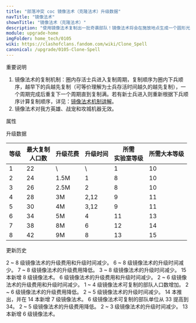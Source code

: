 ```yaml
---
title: "部落冲突 coc 镜像法术（克隆法术）升级数据"
navTitle: "镜像法术"
shownTitle: "镜像法术（克隆法术）"
description: "使用镜像法术复制出一批奇袭部队！镜像法术将会在施放地点生成一个圆形光环，任何进入光环的部队都会被复制，被复制部队的存活时间有限。复制的部队单位达到其单位上限时，镜像法术将会失效。"
module: upgrade-home
imgFolder: home_tech/0105
wiki: https://clashofclans.fandom.com/wiki/Clone_Spell
canonical: /upgrade/0105-Clone-Spell
---
```


<UnitInfo :folder="$frontmatter.imgFolder" imgSrc="Clone_Spell.png" :imgAlt="$frontmatter.navTitle"
    description="使用镜像法术复制出一批奇袭部队！<br>镜像法术将会在施放地点生成一个圆形光环，任何进入光环的部队都会被复制，被复制部队的存活时间有限。复制的部队单位达到其单位上限时，镜像法术将会失效。"
    :isSmallImg="true" />

<SmallTitle>重要说明</SmallTitle>

1. 镜像法术的复制机制：圈内存活士兵进入复制周期，复制顺序为圈内下兵顺序，越早下的兵越先复制（可等价理解为士兵存活时间越久的越先复制），一个周期完成后重复下一个周期直到复制满。若有新士兵进入则重新根据下兵顺序计算复制顺序，详见：[镜像法术机制讲解](/p/2211)。
2. 镜像法术对我方英雄、战宠和攻城机器无效。

<SmallTitle>属性</SmallTitle>

<UnitProperties>
    <UnitProperty pKey="作用半径" pValue="3.5 格" />
    <UnitProperty pKey="作用类型" pValue="复制部队" />
    <UnitProperty pKey="作用目标" pValue="我方部队" />
    <UnitProperty pKey="法术持续时间" pValue="18 秒" />
    <UnitProperty pKey="复制间隔" pValue="0.3 秒" />
    <UnitProperty pKey="复制出的军队有效时间" pValue="30 秒" />
    <UnitProperty pKey="占用的法术空间" pValue="3" />
    <UnitProperty pKey="所需法术工厂等级" pValue="5" />
    <UnitProperty pKey="所需大本等级" pValue="10" />
    <UnitProperty pKey="法术配置时间" pValue="540" :isTrainingTime="true" />
</UnitProperties>

<SmallTitle>升级数据</SmallTitle>

<script setup>
const tableExtraInfo = [
    {
        "column": 2,
        "type": "cost",
        "gpClass": "research",
        "icon": "Elixir"
    },
    {
        "column": 3,
        "type": "time",
        "gpClass": "research"
    }
];
</script>

<UnitTable :tableExtraInfo="tableExtraInfo">

| 等级 |最大复制<br>人口数| 升级花费 | 升级时间 |所需<br>实验室等级| 所需大本等级 |
| ---- |       ----     |   ----   |  ----   |       ----     |     ----    |
|   1  |        22      |     \    |   \     |         1      |      10     |
|   2  |        24      |   1.5M   |   1     |         8      |      10     |
|   3  |        26      |   2.5M   |   2     |         8      |      10     |
|   4  |        28      |     3M   |   2,12  |         9      |      11     |
|   5  |        30      |     4M   |   3,12  |         9      |      11     |
|   6  |        34      |     5M   |   4     |        11      |      13     |
|   7  |        38      |     8M   |   6     |        12      |      14     |
|   8  |        42      |     9M   |   8     |        13      |      15     |
</UnitTable>

<SmallTitle>更新历史</SmallTitle>

<Timeline>
    <TimelineItem date="2024/11/25">
        <TimelineRow>2 ~ 8 级镜像法术的升级费用和升级时间减少。</TimelineRow>
    </TimelineItem>
    <TimelineItem date="2024/06/18">
        <TimelineRow>6 ~ 8 级镜像法术的升级时间减少。</TimelineRow>
        <TimelineRow>7 ~ 8 级镜像法术的升级费用降低。</TimelineRow>
    </TimelineItem>
    <TimelineItem date="2023/12/12">
        <TimelineRow>3 ~ 8 级镜像法术的升级时间减少。</TimelineRow>
    </TimelineItem>
    <TimelineItem date="2023/06/12">
        <TimelineRow>15 本新增 8 级镜像法术。</TimelineRow>
        <TimelineRow>6 级镜像法术的升级费用和升级时间减少。</TimelineRow>
    </TimelineItem>
    <TimelineItem date="2022/10/10">
        <TimelineRow>2 ~ 6 级镜像法术的升级费用和升级时间减少。</TimelineRow>
    </TimelineItem>
    <TimelineItem date="2022/06/27">
        <TimelineRow>1 ~ 4 级镜像法术可复制的部队人口数增加。</TimelineRow>
    </TimelineItem>
    <TimelineItem date="2021/12/09">
        <TimelineRow>2 ~ 6 级镜像法术的升级费用降低。</TimelineRow>
        <TimelineRow>2 ~ 5 级镜像法术的升级时间减少。</TimelineRow>
    </TimelineItem>
    <TimelineItem date="2021/04/12">
        <TimelineRow>14 本推出，并在 14 本新增 7 级镜像法术。</TimelineRow>
        <TimelineRow>6 级镜像法术可复制的部队单位从 33 提高到 34。</TimelineRow>
        <TimelineRow>2 ~ 5 级镜像法术的升级费用降低。</TimelineRow>
        <TimelineRow>2 ~ 3 级镜像法术的升级时间减少。</TimelineRow>
    </TimelineItem>
    <TimelineItem date="2020/06/22">
        <TimelineRow>13 本新增 6 级镜像法术。</TimelineRow>
    </TimelineItem>
    <TimelineItem :historyBottom="true" />
</Timeline>